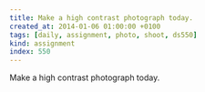 ```yaml
---
title: Make a high contrast photograph today.
created_at: 2014-01-06 01:00:00 +0100
tags: [daily, assignment, photo, shoot, ds550]
kind: assignment
index: 550
---
```


Make a high contrast photograph today.
